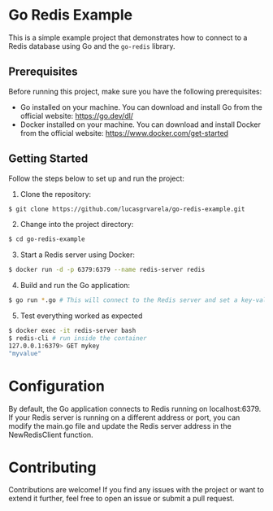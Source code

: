 # Go Redis Example

This is a simple example project that demonstrates how to connect to a Redis database using Go and the `go-redis` library.

## Prerequisites

Before running this project, make sure you have the following prerequisites:

- Go installed on your machine. You can download and install Go from the official website: https://go.dev/dl/
- Docker installed on your machine. You can download and install Docker from the official website: https://www.docker.com/get-started

## Getting Started

Follow the steps below to set up and run the project:

1. Clone the repository:
```bash
$ git clone https://github.com/lucasgrvarela/go-redis-example.git
```
2. Change into the project directory:

```bash
$ cd go-redis-example
```

3. Start a Redis server using Docker:
```bash
$ docker run -d -p 6379:6379 --name redis-server redis
```

4. Build and run the Go application:
```bash
$ go run *.go # This will connect to the Redis server and set a key-value pair.
```

5. Test everything worked as expected
```bash
$ docker exec -it redis-server bash
$ redis-cli # run inside the container
127.0.0.1:6379> GET mykey
"myvalue"
```

# Configuration
By default, the Go application connects to Redis running on localhost:6379. If your Redis server is running on a different address or port, you can modify the main.go file and update the Redis server address in the NewRedisClient function.

# Contributing
Contributions are welcome! If you find any issues with the project or want to extend it further, feel free to open an issue or submit a pull request.
